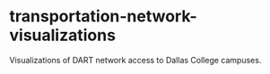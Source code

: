 # transportation-network-visualizations
Visualizations of DART network access to Dallas College campuses. 
